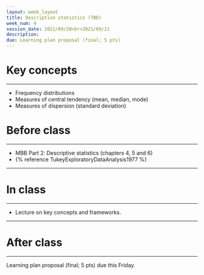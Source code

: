 ```yaml
---
layout: week_layout
title: Descriptive statistics (TBD)
week_num: 4
session_date: 2021/09/20<br>2021/09/21
description:
due: Learning plan proposal (final; 5 pts)
---
```


# Key concepts
---

  -  Frequency distributions
  -  Measures of central tendency (mean, median, mode)
  -  Measures of dispersion (standard deviation)

# Before class
---

  - MBB Part 2: Descriptive statistics (chapters 4, 5 and 6)
  - {% reference TukeyExploratoryDataAnalysis1977 %}


---
# In class
---

- Lecture on key concepts and frameworks.

---
# After class
---

Learning plan proposal (final; 5 pts) due this Friday.
